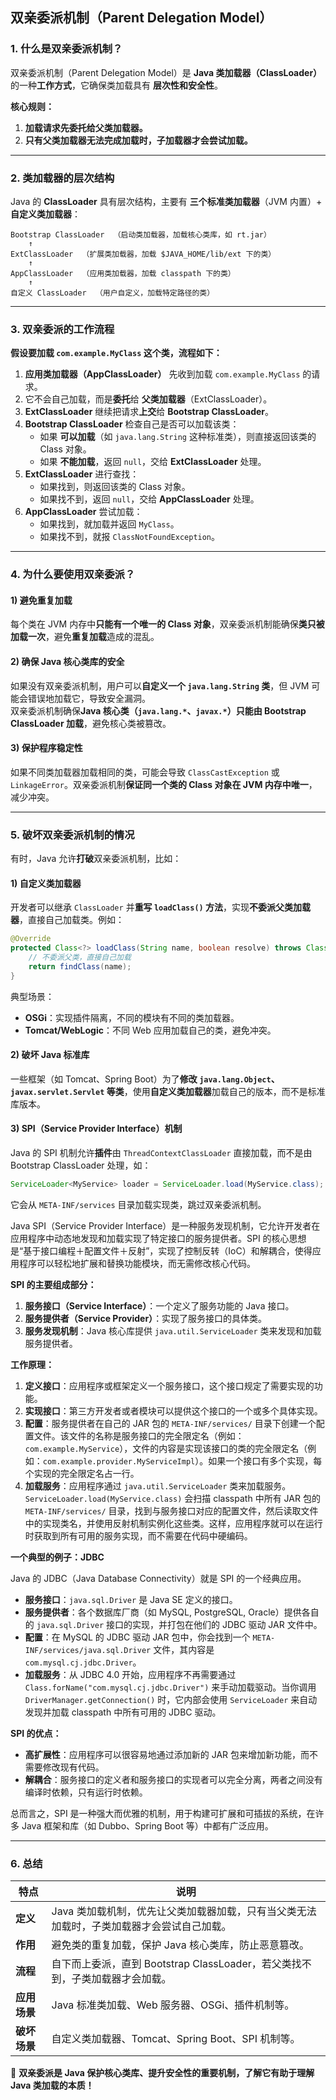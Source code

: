 ## **双亲委派机制（Parent Delegation Model）**

### **1. 什么是双亲委派机制？**
双亲委派机制（Parent Delegation Model）是 **Java 类加载器（ClassLoader）** 的一种**工作方式**，它确保类加载具有 **层次性和安全性**。

**核心规则：**
1. **加载请求先委托给父类加载器。**
2. **只有父类加载器无法完成加载时，子加载器才会尝试加载。**

---

### **2. 类加载器的层次结构**
Java 的 **ClassLoader** 具有层次结构，主要有 **三个标准类加载器**（JVM 内置）+ **自定义类加载器**：

```
Bootstrap ClassLoader  （启动类加载器，加载核心类库，如 rt.jar）
    ↑
ExtClassLoader  （扩展类加载器，加载 $JAVA_HOME/lib/ext 下的类）
    ↑
AppClassLoader  （应用类加载器，加载 classpath 下的类）
    ↑
自定义 ClassLoader  （用户自定义，加载特定路径的类）
```

---

### **3. 双亲委派的工作流程**
**假设要加载 `com.example.MyClass` 这个类，流程如下：**
1. **应用类加载器（AppClassLoader）** 先收到加载 `com.example.MyClass` 的请求。
2. 它不会自己加载，而是**委托**给 **父类加载器**（ExtClassLoader）。
3. **ExtClassLoader** 继续把请求**上交**给 **Bootstrap ClassLoader**。
4. **Bootstrap ClassLoader** 检查自己是否可以加载该类：
   - 如果 **可以加载**（如 `java.lang.String` 这种标准类），则直接返回该类的 Class 对象。
   - 如果 **不能加载**，返回 `null`，交给 **ExtClassLoader** 处理。
5. **ExtClassLoader** 进行查找：
   - 如果找到，则返回该类的 Class 对象。
   - 如果找不到，返回 `null`，交给 **AppClassLoader** 处理。
6. **AppClassLoader** 尝试加载：
   - 如果找到，就加载并返回 `MyClass`。
   - 如果找不到，就报 `ClassNotFoundException`。

---

### **4. 为什么要使用双亲委派？**
#### **1) 避免重复加载**
每个类在 JVM 内存中**只能有一个唯一的 Class 对象**，双亲委派机制能确保**类只被加载一次**，避免**重复加载**造成的混乱。

#### **2) 确保 Java 核心类库的安全**
如果没有双亲委派机制，用户可以**自定义一个 `java.lang.String` 类**，但 JVM 可能会错误地加载它，导致安全漏洞。  
双亲委派机制确保**Java 核心类（`java.lang.*`、`javax.*`）只能由 Bootstrap ClassLoader 加载**，避免核心类被篡改。

#### **3) 保护程序稳定性**
如果不同类加载器加载相同的类，可能会导致 `ClassCastException` 或 `LinkageError`。双亲委派机制**保证同一个类的 Class 对象在 JVM 内存中唯一**，减少冲突。

---

### **5. 破坏双亲委派机制的情况**
有时，Java 允许**打破**双亲委派机制，比如：
#### **1) 自定义类加载器**
开发者可以继承 `ClassLoader` 并**重写 `loadClass()` 方法**，实现**不委派父类加载器**，直接自己加载类。例如：
```java
@Override
protected Class<?> loadClass(String name, boolean resolve) throws ClassNotFoundException {
    // 不委派父类，直接自己加载
    return findClass(name);
}
```
典型场景：
- **OSGi**：实现插件隔离，不同的模块有不同的类加载器。
- **Tomcat/WebLogic**：不同 Web 应用加载自己的类，避免冲突。

#### **2) 破坏 Java 标准库**
一些框架（如 Tomcat、Spring Boot）为了**修改 `java.lang.Object`、`javax.servlet.Servlet` 等类**，使用**自定义类加载器**加载自己的版本，而不是标准库版本。

#### **3) SPI（Service Provider Interface）机制**
Java 的 SPI 机制允许**插件**由 `ThreadContextClassLoader` 直接加载，而不是由 Bootstrap ClassLoader 处理，如：
```java
ServiceLoader<MyService> loader = ServiceLoader.load(MyService.class);
```
它会从 `META-INF/services` 目录加载实现类，跳过双亲委派机制。

Java SPI（Service Provider Interface）是一种服务发现机制，它允许开发者在应用程序中动态地发现和加载实现了特定接口的服务提供者。SPI 的核心思想是“基于接口编程＋配置文件＋反射”，实现了控制反转（IoC）和解耦合，使得应用程序可以轻松地扩展和替换功能模块，而无需修改核心代码。

**SPI 的主要组成部分：**

1.  **服务接口（Service Interface）**：一个定义了服务功能的 Java 接口。
2.  **服务提供者（Service Provider）**：实现了服务接口的具体类。
3.  **服务发现机制**：Java 核心库提供 `java.util.ServiceLoader` 类来发现和加载服务提供者。

**工作原理：**

1.  **定义接口**：应用程序或框架定义一个服务接口，这个接口规定了需要实现的功能。
2.  **实现接口**：第三方开发者或者模块可以提供这个接口的一个或多个具体实现。
3.  **配置**：服务提供者在自己的 JAR 包的 `META-INF/services/` 目录下创建一个配置文件。该文件的名称是服务接口的完全限定名（例如：`com.example.MyService`），文件的内容是实现该接口的类的完全限定名（例如：`com.example.provider.MyServiceImpl`）。如果一个接口有多个实现，每个实现的完全限定名占一行。
4.  **加载服务**：应用程序通过 `java.util.ServiceLoader` 类来加载服务。`ServiceLoader.load(MyService.class)` 会扫描 classpath 中所有 JAR 包的 `META-INF/services/` 目录，找到与服务接口对应的配置文件，然后读取文件中的实现类名，并使用反射机制实例化这些类。这样，应用程序就可以在运行时获取到所有可用的服务实现，而不需要在代码中硬编码。

**一个典型的例子：JDBC**

Java 的 JDBC（Java Database Connectivity）就是 SPI 的一个经典应用。

*   **服务接口**：`java.sql.Driver` 是 Java SE 定义的接口。
*   **服务提供者**：各个数据库厂商（如 MySQL, PostgreSQL, Oracle）提供各自的 `java.sql.Driver` 接口的实现，并打包在他们的 JDBC 驱动 JAR 文件中。
*   **配置**：在 MySQL 的 JDBC 驱动 JAR 包中，你会找到一个 `META-INF/services/java.sql.Driver` 文件，其内容是 `com.mysql.cj.jdbc.Driver`。
*   **加载服务**：从 JDBC 4.0 开始，应用程序不再需要通过 `Class.forName("com.mysql.cj.jdbc.Driver")` 来手动加载驱动。当你调用 `DriverManager.getConnection()` 时，它内部会使用 `ServiceLoader` 来自动发现并加载 classpath 中所有可用的 JDBC 驱动。

**SPI 的优点：**

*   **高扩展性**：应用程序可以很容易地通过添加新的 JAR 包来增加新功能，而不需要修改现有代码。
*   **解耦合**：服务接口的定义者和服务接口的实现者可以完全分离，两者之间没有编译时依赖，只有运行时依赖。

总而言之，SPI 是一种强大而优雅的机制，用于构建可扩展和可插拔的系统，在许多 Java 框架和库（如 Dubbo、Spring Boot 等）中都有广泛应用。

---

### **6. 总结**
| **特点**     | **说明**                                                     |
| ------------ | ------------------------------------------------------------ |
| **定义**     | Java 类加载机制，优先让父类加载器加载，只有当父类无法加载时，子类加载器才会尝试自己加载。 |
| **作用**     | 避免类的重复加载，保护 Java 核心类库，防止恶意篡改。         |
| **流程**     | 自下而上委派，直到 Bootstrap ClassLoader，若父类找不到，子类加载器才会加载。 |
| **应用场景** | Java 标准类加载、Web 服务器、OSGi、插件机制等。              |
| **破坏场景** | 自定义类加载器、Tomcat、Spring Boot、SPI 机制等。            |

🚀 **双亲委派是 Java 保护核心类库、提升安全性的重要机制，了解它有助于理解 Java 类加载的本质！**